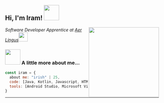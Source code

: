 <h2> Hi, I'm Iram! <img src="https://media.giphy.com/media/mGcNjsfWAjY5AEZNw6/giphy.gif" width="50"></h2>
<img align='right' src="https://media.giphy.com/media/ieyl9zmCjO4b4t6qoY/giphy.gif" width="230">
<p><em>Software Developer Apprentice at <a href="http://www.unb.br">Aer Lingus</a><img src="https://media.giphy.com/media/fYSnHlufseco8Fh93Z/giphy.gif" width="30">
</em></p>

### <img src="https://media.giphy.com/media/VgCDAzcKvsR6OM0uWg/giphy.gif" width="50"> A little more about me...  

```javascript
const iram = {
  about me: "irish" | 25,
  code: [Java, Kotlin, Javascript, HTML, C#, PHP],
  tools: [Android Studio, Microsoft Visual Studio],
}
```
---
